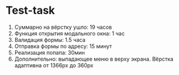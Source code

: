 # Test-task
1. Суммарно на вёрстку ушло: 19 часов
2. Функция открытия модального окна: 1 час
3. Валидация формы: 1.5 часа
4. Отправка формы по адресу: 15 минут
5. Реализация попапа: 30мин
6. Дополнительно: выпадающее меню в верху экрана. Вёрстка адаптивна от 1366px до 360px

